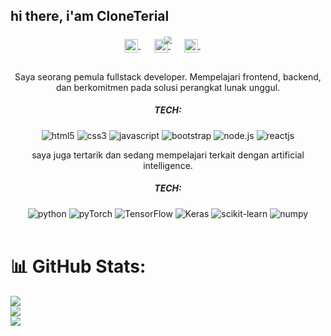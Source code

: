 ## hi there, i'am CloneTerial


<div align="center" style="margin-bottom: 10px;"> 
<img src="https://a.top4top.io/p_30491qoty0.gif" style="transform: scale(0.8);">
</div>
<p align="center" style="margin: -20px 0 30px;">
  <a href="https://github.com/CloneTerial "target="_blank" style='margin-right:10px'>
    <img align="center" src="https://cdn.jsdelivr.net/npm/simple-icons@3.0.1/icons/github.svg" alt="GitHub" height="22px" width="22px" />
  </a>
  &nbsp;&nbsp;
  <a href="https://www.youtube.com/@udinchanel2016" target="_blank" style='margin-right:10px'>
    <img align="center" src="https://cdn.jsdelivr.net/npm/simple-icons@3.0.1/icons/youtube.svg" alt="LinkedIn" height="22px" width="22px" />
  </a>
  &nbsp;&nbsp;
  <a href="https://www.instagram.com/xy.c4" target="_blank" style='margin-right:10px'>
    <img align="center" src="https://cdn.jsdelivr.net/npm/simple-icons@3.0.1/icons/instagram.svg" alt="Instagram" height="22px" width="22px" />
  </a>
  &nbsp;&nbsp;
 
<div align="center">
  <p>
Saya seorang pemula fullstack developer. Mempelajari frontend, backend, dan berkomitmen pada solusi perangkat lunak unggul.
</p>

<h5> TECH: </h5>
<img alt="html5" src="https://img.shields.io/badge/-HTML5-E34F26?style=flat-square&logo=html5&logoColor=white" />
  <img alt="css3" src="https://img.shields.io/badge/-CSS3-1572B6?style=flat-square&logo=css3&logoColor=white" />
  <img alt="javascript" src="https://img.shields.io/badge/-JavaScript-F7DF1E?style=flat-square&logo=javascript&logoColor=black" />
  <img alt="bootstrap" src="https://img.shields.io/badge/-Bootstrap-7952B3?style=flat-square&logo=bootstrap&logoColor=white" />
  <img alt="node.js" src="https://img.shields.io/badge/-Node.js-339933?style=flat-square&logo=node.js&logoColor=white" />
  <img alt="reactjs" src="https://img.shields.io/badge/-ReactJs-61DAFB?logo=react&logoColor=white&style=flat-square" />
<br/>
<p>
saya juga tertarik dan sedang mempelajari terkait dengan artificial intelligence.
<br/>
<h5> TECH: </h5>
<img alt="python" src="https://img.shields.io/badge/-Python-3776AB?style=flat-square&logo=python&logoColor=white" />
<img alt="pyTorch" src="https://img.shields.io/badge/PyTorch-%23EE4C2C.svg?style=flat-square&logo=PyTorch&logoColor=white" />
<img alt="TensorFlow" src="https://img.shields.io/badge/TensorFlow-%23FF6F00.svg?style=flat-square&logo=TensorFlow&logoColor=white" />
<img alt="Keras" src="https://img.shields.io/badge/Keras-%23D00000.svg?style=flat-square&logo=Keras&logoColor=white" />
<img alt="scikit-learn" src="https://img.shields.io/badge/scikit--learn-%23F7931E.svg?style=flat-square&logo=scikit-learn&logoColor=white" />
<img alt="numpy" src="https://img.shields.io/badge/numpy-%23013243.svg?style=flat-square&logo=numpy&logoColor=white" />
</div>
<br/>


# 📊 GitHub Stats:
![](https://github-readme-stats.vercel.app/api?username=CloneTerial&theme=dark&hide_border=false&include_all_commits=false&count_private=false)<br/>
![](https://github-readme-streak-stats.herokuapp.com/?user=CloneTerial&theme=dark&hide_border=false)<br/>
![](https://github-readme-stats.vercel.app/api/top-langs/?username=CloneTerial&theme=dark&hide_border=false&include_all_commits=false&count_private=false&layout=compact)
